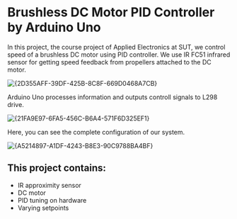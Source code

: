 # Brushless DC Motor PID Controller by Arduino Uno
In this project, the course project of Applied Electronics at SUT, we control speed of a brushless DC motor using PID controller.
We use IR FC51 infrared sensor for getting speed feedback from propellers attached to the DC motor.

![{2D355AFF-39DF-425B-8C8F-669D0468A7CB}](https://github.com/user-attachments/assets/95526af3-c7f4-4021-9374-ed07e63f4345)

Arduino Uno processes information and outputs controll signals to L298 drive.

![{21FA9E97-6FA5-456C-B6A4-571F6D325EF1}](https://github.com/user-attachments/assets/eda08de3-e0d7-4142-952e-e60b7378017b)

Here, you can see the complete configuration of our system.

![{A5214897-A1DF-4243-B8E3-90C9788BA4BF}](https://github.com/user-attachments/assets/885832d3-7cfd-456a-8447-e0bae7764bad)

## This project contains:
- IR approximity sensor
- DC motor
- PID tuning on hardware
- Varying setpoints


